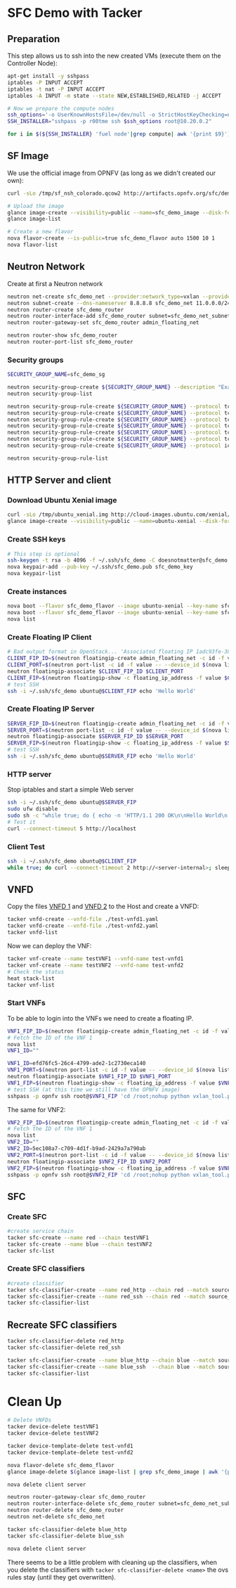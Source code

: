 # SFC Demo with Tacker

## Preparation

This step allows us to ssh into the new created VMs (execute them on the Controller Node):

```bash
apt-get install -y sshpass
iptables -P INPUT ACCEPT
iptables -t nat -P INPUT ACCEPT
iptables -A INPUT -m state --state NEW,ESTABLISHED,RELATED -j ACCEPT

# Now we prepare the compute nodes
ssh_options='-o UserKnownHostsFile=/dev/null -o StrictHostKeyChecking=no'
SSH_INSTALLER="sshpass -p r00tme ssh $ssh_options root@10.20.0.2"

for i in $(${SSH_INSTALLER} 'fuel node'|grep compute| awk '{print $9}'); do ${SSH_INSTALLER} 'ssh root@'"$i"' ifconfig br-int up'; ${SSH_INSTALLER} 'ssh root@'"$i"' ip route add 11.0.0.0/24 dev br-int'; done
```

## SF Image

We use the official image from OPNFV (as long as we didn't created our own):

```bash
curl -sLo /tmp/sf_nsh_colorado.qcow2 http://artifacts.opnfv.org/sfc/demo/sf_nsh_colorado.qcow2

# Upload the image
glance image-create --visibility=public --name=sfc_demo_image --disk-format=qcow2 --container-format=bare --file=/tmp/sf_nsh_colorado.qcow2 --progress
glance image-list

# Create a new flavor
nova flavor-create --is-public=true sfc_demo_flavor auto 1500 10 1
nova flavor-list
```

## Neutron Network

Create at first a Neutron network

```bash
neutron net-create sfc_demo_net --provider:network_type=vxlan --provider:segmentation_id 1005
neutron subnet-create --dns-nameserver 8.8.8.8 sfc_demo_net 11.0.0.0/24 --name sfc_demo_net_subnet
neutron router-create sfc_demo_router
neutron router-interface-add sfc_demo_router subnet=sfc_demo_net_subnet
neutron router-gateway-set sfc_demo_router admin_floating_net

neutron router-show sfc_demo_router
neutron router-port-list sfc_demo_router
```

### Security groups

```bash
SECURITY_GROUP_NAME=sfc_demo_sg

neutron security-group-create ${SECURITY_GROUP_NAME} --description "Example SFC Security group"
neutron security-group-list

neutron security-group-rule-create ${SECURITY_GROUP_NAME} --protocol tcp --port-range-min 22 --port-range-max 22 --direction ingress
neutron security-group-rule-create ${SECURITY_GROUP_NAME} --protocol tcp --port-range-min 80 --port-range-max 80 --direction ingress
neutron security-group-rule-create ${SECURITY_GROUP_NAME} --protocol tcp --port-range-min 443 --port-range-max 443 --direction ingress
neutron security-group-rule-create ${SECURITY_GROUP_NAME} --protocol tcp --port-range-min 22 --port-range-max 22 --direction egress
neutron security-group-rule-create ${SECURITY_GROUP_NAME} --protocol tcp --port-range-min 80 --port-range-max 80 --direction egress
neutron security-group-rule-create ${SECURITY_GROUP_NAME} --protocol tcp --port-range-min 443 --port-range-max 443 --direction egress
neutron security-group-rule-create ${SECURITY_GROUP_NAME} --protocol icmp

neutron security-group-rule-list
```

## HTTP Server and client

### Download Ubuntu Xenial image

```bash
curl -sLo /tmp/ubuntu_xenial.img http://cloud-images.ubuntu.com/xenial/current/xenial-server-cloudimg-amd64-disk1.img
glance image-create --visibility=public --name=ubuntu-xenial --disk-format=qcow2 --container-format=bare --file=/tmp/ubuntu_xenial.img --progress
```

### Create SSH keys

```bash
# This step is optional
ssh-keygen -t rsa -b 4096 -f ~/.ssh/sfc_demo -C doesnotmatter@sfc_demo
nova keypair-add --pub-key ~/.ssh/sfc_demo.pub sfc_demo_key
nova keypair-list
```

### Create instances

```bash
nova boot --flavor sfc_demo_flavor --image ubuntu-xenial --key-name sfc_demo_key --security-groups ${SECURITY_GROUP_NAME} --nic net-name=sfc_demo_net client
nova boot --flavor sfc_demo_flavor --image ubuntu-xenial --key-name sfc_demo_key --security-groups ${SECURITY_GROUP_NAME} --nic net-name=sfc_demo_net server
nova list
```

### Create Floating IP Client

```bash
# Bad output format in OpenStack... 'Associated floating IP 1adc93fe-382c-4777-94b4-400604dd5ccf'
CLIENT_FIP_ID=$(neutron floatingip-create admin_floating_net -c id -f value | awk 'NR==2')
CLIENT_PORT=$(neutron port-list -c id -f value -- --device_id $(nova list --minimal | grep client | awk {'print $2'}))
neutron floatingip-associate $CLIENT_FIP_ID $CLIENT_PORT
CLIENT_FIP=$(neutron floatingip-show -c floating_ip_address -f value $CLIENT_FIP_ID)
# test SSH
ssh -i ~/.ssh/sfc_demo ubuntu@$CLIENT_FIP echo 'Hello World'
```

### Create Floating IP Server

```bash
SERVER_FIP_ID=$(neutron floatingip-create admin_floating_net -c id -f value | awk 'NR==2')
SERVER_PORT=$(neutron port-list -c id -f value -- --device_id $(nova list --minimal | grep server | awk {'print $2'}))
neutron floatingip-associate $SERVER_FIP_ID $SERVER_PORT
SERVER_FIP=$(neutron floatingip-show -c floating_ip_address -f value $SERVER_FIP_ID)
# test SSH
ssh -i ~/.ssh/sfc_demo ubuntu@$SERVER_FIP echo 'Hello World'
```

### HTTP server

Stop iptables and start a simple Web server

```bash
ssh -i ~/.ssh/sfc_demo ubuntu@$SERVER_FIP
sudo ufw disable
sudo sh -c "while true; do { echo -n 'HTTP/1.1 200 OK\n\nHello World\n'; } | nc -l 80; done" &
# Test it
curl --connect-timeout 5 http://localhost
```

### Client Test

```bash
ssh -i ~/.ssh/sfc_demo ubuntu@$CLIENT_FIP
while true; do curl --connect-timeout 2 http://<server-internal>; sleep2; done
```

## VNFD

Copy the files [VNFD 1](../sfc-files/test-vfnd1.yaml) and [VNFD 2](../sfc-files/test-vfnd2.yaml) to the Host and create a VNFD:

```bash
tacker vnfd-create --vnfd-file ./test-vnfd1.yaml
tacker vnfd-create --vnfd-file ./test-vnfd2.yaml
tacker vnfd-list
```

Now we can deploy the VNF:

```bash
tacker vnf-create --name testVNF1 --vnfd-name test-vnfd1
tacker vnf-create --name testVNF2 --vnfd-name test-vnfd2
# Check the status
heat stack-list
tacker vnf-list
```

### Start VNFs

To be able to login into the VNFs we need to create a floating IP.

```bash
VNF1_FIP_ID=$(neutron floatingip-create admin_floating_net -c id -f value | awk 'NR==2')
# Fetch the ID of the VNF 1
nova list
VNF1_ID=""

VNF1_ID=efd76fc5-26c4-4799-ade2-1c2730eca140
VNF1_PORT=$(neutron port-list -c id -f value -- --device_id $(nova list --minimal | grep ${VNF1_ID} | awk {'print $2'}))
neutron floatingip-associate $VNF1_FIP_ID $VNF1_PORT
VNF1_FIP=$(neutron floatingip-show -c floating_ip_address -f value $VNF1_FIP_ID)
# test SSH (at this time we still have the OPNFV image)
sshpass -p opnfv ssh root@$VNF1_FIP 'cd /root;nohup python vxlan_tool.py -i eth0 -d forward -v off -b 80 > /root/vxlan.log  2>&1 &'
```

The same for VNF2:

```bash
VNF2_FIP_ID=$(neutron floatingip-create admin_floating_net -c id -f value | awk 'NR==2')
# Fetch the ID of the VNF 1
nova list
VNF2_ID=""
VNF2_ID=5ec108a7-c709-4d1f-b9ad-2429a7a790ab
VNF2_PORT=$(neutron port-list -c id -f value -- --device_id $(nova list --minimal | grep ${VNF2_ID} | awk {'print $2'}))
neutron floatingip-associate $VNF2_FIP_ID $VNF2_PORT
VNF2_FIP=$(neutron floatingip-show -c floating_ip_address -f value $VNF2_FIP_ID)
sshpass -p opnfv ssh root@$VNF2_FIP 'cd /root;nohup python vxlan_tool.py -i eth0 -d forward -v off -b 22 > /root/vxlan.log  2>&1 &'
```

## SFC

### Create SFC

```bash
#create service chain
tacker sfc-create --name red --chain testVNF1
tacker sfc-create --name blue --chain testVNF2
tacker sfc-list
```

### Create SFC classifiers

```bash
#create classifier
tacker sfc-classifier-create --name red_http --chain red --match source_port=0,dest_port=80,protocol=6
tacker sfc-classifier-create --name red_ssh --chain red --match source_port=0,dest_port=22,protocol=6
tacker sfc-classifier-list
```

## Recreate SFC classifiers

```bash
tacker sfc-classifier-delete red_http
tacker sfc-classifier-delete red_ssh

tacker sfc-classifier-create --name blue_http --chain blue --match source_port=0,dest_port=80,protocol=6
tacker sfc-classifier-create --name blue_ssh  --chain blue --match source_port=0,dest_port=22,protocol=6
tacker sfc-classifier-list
```

# Clean Up

```bash
# Delete VNFDs
tacker device-delete testVNF1
tacker device-delete testVNF2

tacker device-template-delete test-vnfd1
tacker device-template-delete test-vnfd2

nova flavor-delete sfc_demo_flavor
glance image-delete $(glance image-list | grep sfc_demo_image | awk '{print $2}')

nova delete client server

neutron router-gateway-clear sfc_demo_router
neutron router-interface-delete sfc_demo_router subnet=sfc_demo_net_subnet
neutron router-delete sfc_demo_router
neutron net-delete sfc_demo_net

tacker sfc-classifier-delete blue_http
tacker sfc-classifier-delete blue_ssh

nova delete client server
```

There seems to be a little problem with cleaning up the classifiers, when you delete the classifiers with `tacker sfc-classifier-delete <name>` the ovs rules stay (until they get overwritten).
